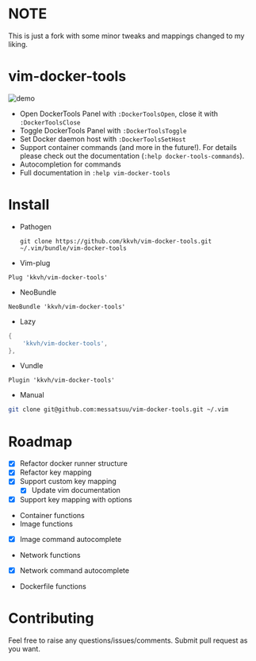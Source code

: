 # NOTE
This is just a fork with some minor tweaks and mappings changed to my liking.

# vim-docker-tools
![demo](https://i.imgur.com/CM7RI6Z.gif) 
* Open DockerTools Panel with `:DockerToolsOpen`, close it with `:DockerToolsClose`
* Toggle DockerTools Panel with `:DockerToolsToggle`
* Set Docker daemon host with `:DockerToolsSetHost`
* Support container commands (and more in the future!). For details please check out the documentation (`:help docker-tools-commands`).
* Autocompletion for commands
* Full documentation in `:help vim-docker-tools`

# Install
* Pathogen

      git clone https://github.com/kkvh/vim-docker-tools.git ~/.vim/bundle/vim-docker-tools

* Vim-plug
```vim
Plug 'kkvh/vim-docker-tools'
```

* NeoBundle
```vim
NeoBundle 'kkvh/vim-docker-tools'
```

* Lazy
```lua
{
    'kkvh/vim-docker-tools',
},
```

* Vundle
```vim
Plugin 'kkvh/vim-docker-tools'
```
* Manual
```sh
git clone git@github.com:messatsuu/vim-docker-tools.git ~/.vim
```

# Roadmap
* [x] Refactor docker runner structure
* [x] Refactor key mapping
* [x] Support custom key mapping
  * [x] Update vim documentation
* [x] Support key mapping with options
* Container functions
* Image functions
* [x] Image command autocomplete
* Network functions
* [x] Network command autocomplete
* Dockerfile functions

# Contributing
Feel free to raise any questions/issues/comments. Submit pull request as you want.
